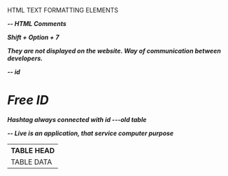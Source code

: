 HTML TEXT FORMATTING ELEMENTS
<b>
<em>
<i>

-- HTML Comments

<!--  --> Shift + Option + 7

They are not displayed on the website. Way of communication between developers.

-- id
<a href="#free"></a>

<h1 id="id">Free ID</h1>
Hashtag always connected with id
---old table
<table>
<tr>  
<th>TABLE HEAD</th>
<tr>
<td>TABLE DATA</td>

-- Live is an application, that service computer purpose
